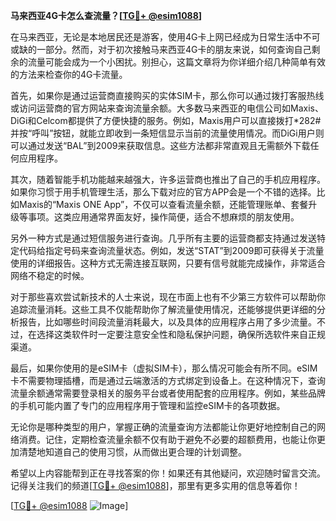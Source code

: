 **马来西亚4G卡怎么查流量？[[TG💪+ @esim1088](https://t.me/s/esim1088)]**

在马来西亚，无论是本地居民还是游客，使用4G卡上网已经成为日常生活中不可或缺的一部分。然而，对于初次接触马来西亚4G卡的朋友来说，如何查询自己剩余的流量可能会成为一个小困扰。别担心，这篇文章将为你详细介绍几种简单有效的方法来检查你的4G卡流量。

首先，如果你是通过运营商直接购买的实体SIM卡，那么你可以通过拨打客服热线或访问运营商的官方网站来查询流量余额。大多数马来西亚的电信公司如Maxis、DiGi和Celcom都提供了方便快捷的服务。例如，Maxis用户可以直接拨打*282#并按“呼叫”按钮，就能立即收到一条短信显示当前的流量使用情况。而DiGi用户则可以通过发送“BAL”到2009来获取信息。这些方法都非常直观且无需额外下载任何应用程序。

其次，随着智能手机功能越来越强大，许多运营商也推出了自己的手机应用程序。如果你习惯于用手机管理生活，那么下载对应的官方APP会是一个不错的选择。比如Maxis的“Maxis ONE App”，不仅可以查看流量余额，还能管理账单、套餐升级等事项。这类应用通常界面友好，操作简便，适合不想麻烦的朋友使用。

另外一种方式是通过短信服务进行查询。几乎所有主要的运营商都支持通过发送特定代码给指定号码来查询流量状态。例如，发送“STAT”到2009即可获得关于流量使用的详细报告。这种方式无需连接互联网，只要有信号就能完成操作，非常适合网络不稳定的时候。

对于那些喜欢尝试新技术的人士来说，现在市面上也有不少第三方软件可以帮助你追踪流量消耗。这些工具不仅能帮助你了解流量使用情况，还能够提供更详细的分析报告，比如哪些时间段流量消耗最大，以及具体的应用程序占用了多少流量。不过，在选择这类软件时一定要注意安全性和隐私保护问题，确保所选软件来自正规渠道。

最后，如果你使用的是eSIM卡（虚拟SIM卡），那么情况可能会有所不同。eSIM卡不需要物理插槽，而是通过云端激活的方式绑定到设备上。在这种情况下，查询流量余额通常需要登录相关的服务平台或者使用配套的应用程序。例如，某些品牌的手机可能内置了专门的应用程序用于管理和监控eSIM卡的各项数据。

无论你是哪种类型的用户，掌握正确的流量查询方法都能让你更好地控制自己的网络消费。记住，定期检查流量余额不仅有助于避免不必要的超额费用，也能让你更加清楚地知道自己的使用习惯，从而做出更合理的计划调整。

希望以上内容能帮到正在寻找答案的你！如果还有其他疑问，欢迎随时留言交流。记得关注我们的频道[[TG💪+ @esim1088](https://t.me/s/esim1088)]，那里有更多实用的信息等着你！

[[TG💪+ @esim1088](https://t.me/s/esim1088) ![Image](https://i.postimg.cc/4NQfJmqS/Snipaste-2025-05-13-00-14-12.png)]